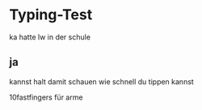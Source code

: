 # Typing-Test
ka hatte lw in der schule

## ja
kannst halt damit schauen wie schnell du tippen kannst

10fastfingers für arme
